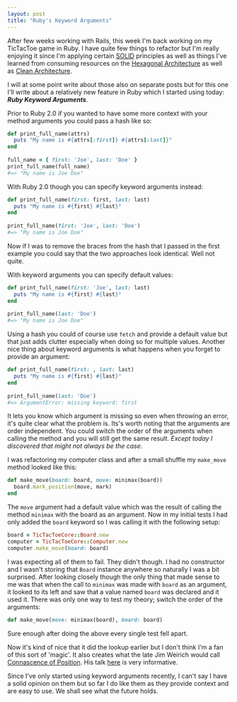 ```yaml
---
layout: post
title: "Ruby's Keyword Arguments"
---
```

After few weeks working with Rails, this week I'm back working on my TicTacToe game in Ruby. I have quite few things to refactor but I'm really enjoying it since I'm applying certain [SOLID](https://en.wikipedia.org/wiki/SOLID_(object-oriented_design)) principles as well as things I've learned from consuming resources on the [Hexagonal Architecture](http://alistair.cockburn.us/Hexagonal+architecture) as well as [Clean Architecture](http://blog.8thlight.com/uncle-bob/2011/11/22/Clean-Architecture.html). 

I will at some point write about those also on separate posts but for this one I'll write about a relatively new feature in Ruby which I started using today: ***Ruby Keyword Arguments***.

Prior to Ruby 2.0 if you wanted to have some more context with your method arguments you could pass a hash like so:

```ruby
def print_full_name(attrs)
  puts "My name is #{attrs[:first]} #{attrs[:last]}"
end
	
full_name = { first: 'Joe', last: 'Doe' }
print_full_name(full_name)
#=> "My name is Joe Doe"
```

With Ruby 2.0 though you can specify keyword arguments instead:

```ruby
def print_full_name(first: first, last: last)
  puts "My name is #{first} #{last}"
end
	
print_full_name(first: 'Joe', last: 'Doe')
#=> "My name is Joe Doe"
```

Now if I was to remove the braces from the hash that I passed in the first example you could say that the two approaches look identical. Well not quite. 

With keyword arguments you can specify default values:

```ruby
def print_full_name(first: 'Joe', last: last)
  puts "My name is #{first} #{last}"
end
	
print_full_name(last: 'Doe')
#=> "My name is Joe Doe"
```

Using a hash you could of course use `fetch` and provide a default value but that just adds clutter especially when doing so for multiple values.
Another nice thing about keyword arguments is what happens when you forget to provide an argument:

```ruby
def print_full_name(first: , last: last)
  puts "My name is #{first} #{last}"
end
	
print_full_name(last: 'Doe')
#=> ArgumentError: missing keyword: first
```

It lets you know which argument is missing so even when throwing an error, it's quite clear what the problem is. Its's worth noting that the arguments are order independent. You could switch the order of the arguments when calling the method and you will still get the same result. *Except today I discovered that might not always be the case*.

I was refactoring my computer class and after a small shuffle my `make_move` method looked like this:

```ruby
def make_move(board: board, move: minimax(board))
  board.mark_position(move, mark)
end
```

The `move` argument had a default value which was the result of calling the method `minimax` with the board as an argument. Now in my initial tests I had only added the `board` keyword so I was calling it with the following setup:

```ruby
board = TicTacToeCore::Board.new
computer = TicTacToeCore::Computer.new
computer.make_move(board: board)
```

I was expecting all of them to fail. They didn't though. I had no constructor and I wasn't storing that `Board` instance anywhere so naturally I was a bit surprised. After looking closely though the only thing that made sense to me was that when the call to `minimax` was made with `board` as an argument, it looked to its left and saw that a value named `board` was declared and it used it. There was only one way to test my theory; switch the order of the arguments: 

```ruby
def make_move(move: minimax(board), board: board)
```
Sure enough after doing the above every single test fell apart.

Now it's kind of nice that it did the lookup earlier but I don't think I'm a fan of this sort of 'magic'. It also creates what the late Jim Weirich would call [Connascence of Position](http://en.wikipedia.org/wiki/Connascence_(computer_programming)). His talk [here](https://www.youtube.com/watch?v=HQXVKHoUQxY) is very informative.

Since I've only started using keyword arguments recently, I can't say I have a solid opinion on them but so far I do like them as they provide context and are easy to use. We shall see what the future holds.
